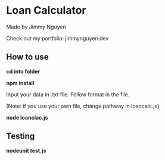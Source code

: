 # Loan Calculator 
Made by Jimmy Nguyen

Check out my portfolio: jimmynguyen.dev


## How to use


**cd into folder**

**npm install**

Input your data in .txt file. Follow format in the file.

(Note: if you use your own file, change pathway in loancalc.js)

**node loanclac.js**

## Testing

**nodeunit test.js**








